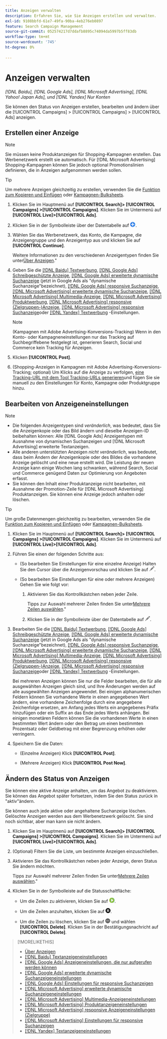 ```yaml
---
title: Anzeigen verwalten
description: Erfahren Sie, wie Sie Anzeigen erstellen und verwalten.
exl-id: 9108bbfd-61e7-49fa-90ba-4eb276eb0897
feature: Search Campaign Management
source-git-commit: 052574217d7ddafb8895c74094da5997b5ff83db
workflow-type: tm+mt
source-wordcount: '745'
ht-degree: 0%

---
```


# Anzeigen verwalten

*[!DNL Baidu], [!DNL Google Ads], [!DNL Microsoft Advertising], [!DNL Yahoo! Japan Ads], und [!DNL Yandex] Nur Konten*

Sie können den Status von Anzeigen erstellen, bearbeiten und ändern über die [!UICONTROL Campaigns] > [!UICONTROL Campaigns] > [!UICONTROL Ads] anzeigen.

## Erstellen einer Anzeige

>[!NOTE]
>
>Sie müssen keine Produktanzeigen für Shopping-Kampagnen erstellen. Das Werbenetzwerk erstellt sie automatisch. Für [!DNL Microsoft Advertising] Shopping-Kampagnen können Sie jedoch optional Promotionslinien definieren, die in Anzeigen aufgenommen werden sollen.

>[!TIP]
>
>Um mehrere Anzeigen gleichzeitig zu erstellen, verwenden Sie die [Funktion zum Kopieren und Einfügen](/help/search-social-commerce/campaign-management/campaigns/copy-paste.md) oder [Kampagnen-Bulksheets](/help/search-social-commerce/campaign-management/bulksheets/bulksheet-about.md).

1. Klicken Sie im Hauptmenü auf **[!UICONTROL Search]> [!UICONTROL Campaigns] >[!UICONTROL Campaigns]**. Klicken Sie im Untermenü auf **[!UICONTROL Live]>[!UICONTROL Ads]**.

1. Klicken Sie in der Symbolleiste über der Datentabelle auf ![Erstellen](/help/search-social-commerce/assets/add.png "Erstellen").

1. Wählen Sie das Werbenetzwerk, das Konto, die Kampagne, die Anzeigengruppe und den Anzeigentyp aus und klicken Sie auf **[!UICONTROL Continue]**.

   Weitere Informationen zu den verschiedenen Anzeigentypen finden Sie unter[Über Anzeigen](ad-about.md).&quot;

1. Geben Sie die [[!DNL Baidu] Textwerbung](ad-settings-baidu-text.md), [[!DNL Google Ads] Schreibgeschützte Anzeige](ad-settings-google-call.md), [[!DNL Google Ads] erweiterte dynamische Suchanzeige](ad-settings-google-dsa.md) (jetzt in Google Ads als &quot;dynamische Suchanzeige&quot;bezeichnet), [[!DNL Google Ads] responsive Suchanzeige](ad-settings-google-rsa.md), [[!DNL Microsoft Advertising] erweiterte dynamische Suchanzeige](ad-settings-microsoft-dsa.md), [[!DNL Microsoft Advertising] Multimedia-Anzeige](ad-settings-microsoft-multimedia.md), [[!DNL Microsoft Advertising] Produktwerbung](ad-settings-microsoft-product.md), [[!DNL Microsoft Advertising] responsive (Zielgruppen-)Anzeige](ad-settings-microsoft-responsive.md), [[!DNL Microsoft Advertising] responsive Suchanzeige](ad-settings-microsoft-rsa.md)oder [[!DNL Yandex] Textwerbung](ad-settings-yandex-text.md) -Einstellungen.

   >[!NOTE]
   >
   >(Kampagnen mit Adobe Advertising-Konversions-Tracking) Wenn in den Konto- oder Kampagneneinstellungen nur das Tracking auf Suchbegriffebene festgelegt ist, generieren Search, Social und Commerce kein Tracking für Anzeigen.

1. Klicken **[!UICONTROL Post]**.

1. (Shopping-Anzeigen in Kampagnen mit Adobe Advertising-Konversions-Tracking; optional) Um Klicks auf die Anzeige zu verfolgen, [eine Tracking-URL mit dem Tool Tracking-URLs generieren](/help/search-social-commerce/tools/click-tracking-url-generate.md)und fügen Sie sie manuell zu den Einstellungen für Konto, Kampagne oder Produktgruppe hinzu.

## Bearbeiten von Anzeigeneinstellungen

>[!NOTE]
>
>* Die folgenden Anzeigentypen sind *veränderlich*, was bedeutet, dass Sie die Anzeigenkopie oder das Bild ändern und dieselbe Anzeigen-ID beibehalten können: Alle [!DNL Google Ads] Anzeigentypen mit Ausnahme von dynamischen Suchanzeigen und [!DNL Microsoft Advertising] erweiterte Textanzeigen.
>* Alle anderen unterstützten Anzeigen *nicht veränderlich*, was bedeutet, dass beim Ändern der Anzeigenkopie oder des Bildes die vorhandene Anzeige gelöscht und eine neue erstellt wird. Die Leistung der neuen Anzeige kann einige Wochen lang schwanken, während Search, Social und Commerce genügend Daten zur Optimierung von Angeboten erfasst.
>* Sie können den Inhalt einer Produktanzeige nicht bearbeiten, mit Ausnahme der Promotion-Zeile für [!DNL Microsoft Advertising] Produktanzeigen. Sie können eine Anzeige jedoch anhalten oder löschen.

>[!TIP]
>
>Um große Datenmengen gleichzeitig zu bearbeiten, verwenden Sie die [Funktion zum Kopieren und Einfügen](/help/search-social-commerce/campaign-management/campaigns/copy-paste.md) oder [Kampagnen-Bulksheets](/help/search-social-commerce/campaign-management/bulksheets/bulksheet-about.md).

1. Klicken Sie im Hauptmenü auf **[!UICONTROL Search]> [!UICONTROL Campaigns] >[!UICONTROL Campaigns]**. Klicken Sie im Untermenü auf **[!UICONTROL Live]>[!UICONTROL Ads]**.

1. Führen Sie einen der folgenden Schritte aus:

   * (So bearbeiten Sie Einstellungen für eine einzelne Anzeige) Halten Sie den Cursor über die Anzeigenvorschau und klicken Sie auf ![Bearbeiten](/help/search-social-commerce/assets/edit.png "Bearbeiten").

   * (So bearbeiten Sie Einstellungen für eine oder mehrere Anzeigen) Gehen Sie wie folgt vor:

      1. Aktivieren Sie das Kontrollkästchen neben jeder Zeile.

         Tipps zur Auswahl mehrerer Zeilen finden Sie unter[Mehrere Zeilen auswählen](/help/search-social-commerce/common-tasks/navigation-editing-selection/multiple-rows-select.md).&quot;

      1. Klicken Sie in der Symbolleiste über der Datentabelle auf ![Bearbeiten](/help/search-social-commerce/assets/edit.png "Bearbeiten").

1. Bearbeiten Sie die [[!DNL Baidu] Textwerbung](ad-settings-baidu-text.md), [[!DNL Google Ads] Schreibgeschützte Anzeige](ad-settings-google-call.md), [[!DNL Google Ads] erweiterte dynamische Suchanzeige](ad-settings-google-dsa.md) (jetzt in Google Ads als &quot;dynamische Suchanzeige&quot;bezeichnet), [[!DNL Google Ads] responsive Suchanzeige](ad-settings-google-rsa.md), [[!DNL Microsoft Advertising] erweiterte dynamische Suchanzeige](ad-settings-microsoft-dsa.md), [[!DNL Microsoft Advertising] Multimedia-Anzeige](ad-settings-microsoft-multimedia.md), [[!DNL Microsoft Advertising] Produktwerbung](ad-settings-microsoft-product.md), [[!DNL Microsoft Advertising] responsive (Zielgruppen-)Anzeige](ad-settings-microsoft-responsive.md), [[!DNL Microsoft Advertising] responsive Suchanzeige](ad-settings-microsoft-rsa.md)oder [[!DNL Yandex] Textwerbung](ad-settings-yandex-text.md) -Einstellungen.

   Bei mehreren Anzeigen können Sie nur die Felder bearbeiten, die für alle ausgewählten Anzeigen gleich sind, und Ihre Änderungen werden auf alle ausgewählten Anzeigen angewendet. Bei einigen alphanumerischen Feldern können Sie vorhandene Werte in einen angegebenen Wert ändern, eine vorhandene Zeichenfolge durch eine angegebene Zeichenfolge ersetzen, am Anfang jedes Werts ein angegebenes Präfix hinzufügen oder ein Suffix an das Ende jedes Werts anhängen. Bei einigen monetären Feldern können Sie die vorhandenen Werte in einen bestimmten Wert ändern oder den Betrag um einen bestimmten Prozentsatz oder Geldbetrag mit einer Begrenzung erhöhen oder verringern.

1. Speichern Sie die Daten:

   * (Einzelne Anzeigen) Klick **[!UICONTROL Post]**.

   * (Mehrere Anzeigen) Klick **[!UICONTROL Post Now]**.

## Ändern des Status von Anzeigen

Sie können eine aktive Anzeige anhalten, um das Angebot zu deaktivieren. Sie können das Angebot später fortsetzen, indem Sie den Status zurück in &quot;aktiv&quot;ändern.

Sie können auch jede aktive oder angehaltene Suchanzeige löschen. Gelöschte Anzeigen werden aus dem Werbenetzwerk gelöscht. Sie sind noch sichtbar, aber man kann sie nicht ändern.

1. Klicken Sie im Hauptmenü auf **[!UICONTROL Search]> [!UICONTROL Campaigns] >[!UICONTROL Campaigns]**. Klicken Sie im Untermenü auf **[!UICONTROL Live]>[!UICONTROL Ads]**.

1. (Optional) Filtern Sie die Liste, um bestimmte Anzeigen einzuschließen.

1. Aktivieren Sie das Kontrollkästchen neben jeder Anzeige, deren Status Sie ändern möchten.

   Tipps zur Auswahl mehrerer Zeilen finden Sie unter[Mehrere Zeilen auswählen](/help/search-social-commerce/common-tasks/navigation-editing-selection/multiple-rows-select.md).&quot;

1. Klicken Sie in der Symbolleiste auf die Statusschaltfläche:

   * Um die Zeilen zu aktivieren, klicken Sie auf ![Aktivieren](/help/search-social-commerce/assets/activate.png "Aktivieren").

   * Um die Zeilen anzuhalten, klicken Sie auf ![Anhalten](/help/search-social-commerce/assets/pause.png "Anhalten").

   * Um die Zeilen zu löschen, klicken Sie auf ![Mehr](/help/search-social-commerce/assets/more.png "Mehr") und wählen **[!UICONTROL Delete]**. Klicken Sie in der Bestätigungsnachricht auf **[!UICONTROL Delete]**.

>[!MORELIKETHIS]
>
>* [Über Anzeigen](ad-about.md)
>* [[!DNL Baidu] Textanzeigeneinstellungen](ad-settings-baidu-text.md)
>* [[!DNL Google Ads] Anzeigeneinstellungen, die nur aufgerufen werden können](ad-settings-google-call.md)
>* [[!DNL Google Ads] erweiterte dynamische Suchanzeigeneinstellungen](ad-settings-google-dsa.md)
>* [[!DNL Google Ads] Einstellungen für responsive Suchanzeigen](ad-settings-google-rsa.md)
>* [[!DNL Microsoft Advertising] erweiterte dynamische Suchanzeigeneinstellungen](ad-settings-microsoft-dsa.md)
>* [[!DNL Microsoft Advertising] Multimedia-Anzeigeneinstellungen](ad-settings-microsoft-multimedia.md)
>* [[!DNL Microsoft Advertising] Produktanzeigeneinstellungen](ad-settings-microsoft-product.md)
>* [[!DNL Microsoft Advertising] responsive Anzeigeneinstellungen (Zielgruppe)](ad-settings-microsoft-responsive.md)
>* [[!DNL Microsoft Advertising] Einstellungen für responsive Suchanzeigen](ad-settings-microsoft-rsa.md)
>* [[!DNL Yandex] Textanzeigeneinstellungen](ad-settings-yandex-text.md)
